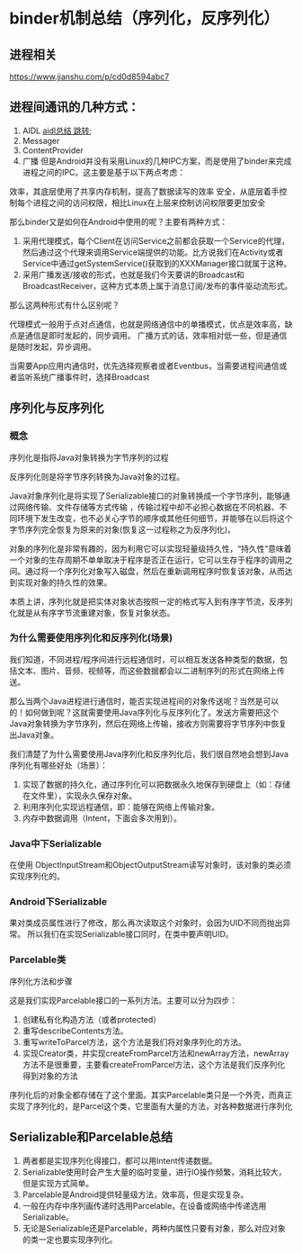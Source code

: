 # binder机制总结（序列化，反序列化）

## 进程相关
https://www.jianshu.com/p/cd0d8594abc7


## 进程间通讯的几种方式：

1. AIDL [aidl总结 跳转](https://github.com/66668/Android_Interview/blob/master/README_aidl.md);
2. Messager
3. ContentProvider
4. 广播
但是Android并没有采用Linux的几种IPC方案，而是使用了binder来完成进程之间的IPC。这主要是基于以下两点考虑：

效率，其底层使用了共享内存机制，提高了数据读写的效率
安全，从底层着手控制每个进程之间的访问权限，相比Linux在上层来控制访问权限要更加安全

那么binder又是如何在Android中使用的呢？主要有两种方式：

1. 采用代理模式，每个Client在访问Service之前都会获取一个Service的代理，然后通过这个代理来调用Service端提供的功能。比方说我们在Activity或者Service中通过getSystemService()获取到的XXXManager接口就属于这种。
2. 采用广播发送/接收的形式，也就是我们今天要讲的Broadcast和BroadcastReceiver，这种方式本质上属于消息订阅/发布的事件驱动流形式。

那么这两种形式有什么区别呢？

代理模式一般用于点对点通信，也就是网络通信中的单播模式，优点是效率高，缺点是通信是即时发起的，同步调用。
广播方式的话，效率相对低一些，但是通信是随时发起，异步调用。

当需要App应用内通信时，优先选择观察者或者Eventbus，当需要进程间通信或者监听系统广播事件时，选择Broadcast


## 序列化与反序列化

### 概念

序列化是指将Java对象转换为字节序列的过程

反序列化则是将字节序列转换为Java对象的过程。

Java对象序列化是将实现了Serializable接口的对象转换成一个字节序列，能够通过网络传输、文件存储等方式传输 ，传输过程中却不必担心数据在不同机器、不同环境下发生改变，也不必关心字节的顺序或其他任何细节，并能够在以后将这个字节序列完全恢复为原来的对象(恢复这一过程称之为反序列化)。

对象的序列化是非常有趣的，因为利用它可以实现轻量级持久性，“持久性”意味着一个对象的生存周期不单单取决于程序是否正在运行，它可以生存于程序的调用之间。通过将一个序列化对象写入磁盘，然后在重新调用程序时恢复该对象，从而达到实现对象的持久性的效果。

本质上讲，序列化就是把实体对象状态按照一定的格式写入到有序字节流，反序列化就是从有序字节流重建对象，恢复对象状态。

### 为什么需要使用序列化和反序列化(场景)

我们知道，不同进程/程序间进行远程通信时，可以相互发送各种类型的数据，包括文本、图片、音频、视频等，而这些数据都会以二进制序列的形式在网络上传送。

那么当两个Java进程进行通信时，能否实现进程间的对象传送呢？当然是可以的！如何做到呢？这就需要使用Java序列化与反序列化了。发送方需要把这个Java对象转换为字节序列，然后在网络上传输，接收方则需要将字节序列中恢复出Java对象。

我们清楚了为什么需要使用Java序列化和反序列化后，我们很自然地会想到Java序列化有哪些好处（场景）：

1. 实现了数据的持久化，通过序列化可以把数据永久地保存到硬盘上（如：存储在文件里），实现永久保存对象。
2. 利用序列化实现远程通信，即：能够在网络上传输对象。
3. 内存中数据调用（Intent，下面会多次用到）。

### Java中下Serializable

 在使用 ObjectInputStream和ObjectOutputStream读写对象时，该对象的类必须实现序列化的。
 
### Android下Serializable

果对类成员属性进行了修改，那么再次读取这个对象时，会因为UID不同而抛出异常。
所以我们在实现Serializable接口同时，在类中要声明UID。

### Parcelable类

序列化方法和步骤

这是我们实现Parcelable接口的一系列方法。主要可以分为四步：

1. 创建私有化构造方法（或者protected）
2. 重写describeContents方法。
3. 重写writeToParcel方法，这个方法是我们将对象序列化的方法。
4. 实现Creator类，并实现createFromParcel方法和newArray方法，newArray方法不是很重要，主要看createFromParcel方法，这个方法是我们反序列化得到对象的方法

序列化后的对象全都存储在了这个里面。其实Parcelable类只是一个外壳，而真正实现了序列化的，是Parcel这个类，它里面有大量的方法，对各种数据进行序列化

## Serializable和Parcelable总结

1. 两者都是实现序列化得接口，都可以用Intent传递数据。
2. Serializable使用时会产生大量的临时变量，进行IO操作频繁，消耗比较大，但是实现方式简单。
3. Parcelable是Android提供轻量级方法，效率高，但是实现复杂。
4. 一般在内存中序列画传递时选用Parcelable。在设备或网络中传递选用Serializable。
5. 无论是Serializable还是Parcelable，两种内属性只要有对象，那么对应对象的类一定也要实现序列化。












